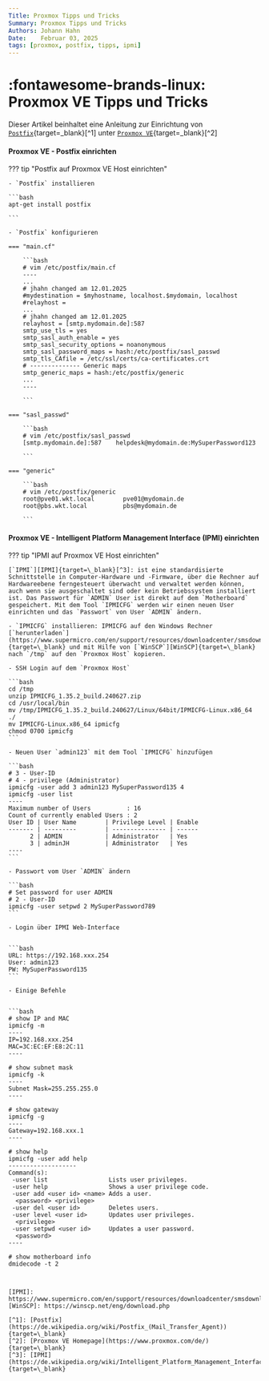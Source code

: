 ```yaml
---
Title: Proxmox Tipps und Tricks
Summary: Proxmox Tipps und Tricks
Authors: Johann Hahn
Date:    Februar 03, 2025
tags: [proxmox, postfix, tipps, ipmi]
---
```


# :fontawesome-brands-linux: Proxmox VE Tipps und Tricks

Dieser Artikel beinhaltet eine Anleitung zur Einrichtung von [`Postfix`][Postfix]{target=\_blank}[^1] unter [`Proxmox VE`][Proxmox VE]{target=\_blank}[^2]

#### Proxmox VE - Postfix einrichten

??? tip "Postfix auf Proxmox VE Host einrichten"

    - `Postfix` installieren

    ```bash
    apt-get install postfix
    
    ```

    - `Postfix` konfigurieren

    === "main.cf"

        ```bash
        # vim /etc/postfix/main.cf
        ----
        ...
        # jhahn changed am 12.01.2025
        #mydestination = $myhostname, localhost.$mydomain, localhost
        #relayhost =
        ...
        # jhahn changed am 12.01.2025
        relayhost = [smtp.mydomain.de]:587
        smtp_use_tls = yes
        smtp_sasl_auth_enable = yes
        smtp_sasl_security_options = noanonymous
        smtp_sasl_password_maps = hash:/etc/postfix/sasl_passwd
        smtp_tls_CAfile = /etc/ssl/certs/ca-certificates.crt
        # -------------- Generic maps
        smtp_generic_maps = hash:/etc/postfix/generic
        ...
        ----

        ```

    === "sasl_passwd"

        ```bash
        # vim /etc/postfix/sasl_passwd
        [smtp.mydomain.de]:587    helpdesk@mydomain.de:MySuperPassword123

        ```

    === "generic"

        ```bash
        # vim /etc/postfix/generic
        root@pve01.wkt.local        pve01@mydomain.de
        root@pbs.wkt.local          pbs@mydomain.de

        ```

[Postfix]: https://www.postfix.org/
[Proxmox VE]: https://de.wikipedia.org/wiki/Proxmox_VE

#### Proxmox VE - Intelligent Platform Management Interface (IPMI) einrichten

??? tip "IPMI auf Proxmox VE Host einrichten"

    [`IPMI`][IPMI]{target=\_blank}[^3]: ist eine standardisierte Schnittstelle in Computer-Hardware und -Firmware, über die Rechner auf Hardwareebene ferngesteuert überwacht und verwaltet werden können, auch wenn sie ausgeschaltet sind oder kein Betriebssystem installiert ist. Das Passwort für `ADMIN` User ist direkt auf dem `Motherboard` gespeichert. Mit dem Tool `IPMICFG` werden wir einen neuen User einrichten und das `Passwort` von User `ADMIN` ändern.

    - `IPMICFG` installieren: IPMICFG auf den Windows Rechner [`herunterladen`](https://www.supermicro.com/en/support/resources/downloadcenter/smsdownload){target=\_blank} und mit Hilfe von [`WinSCP`][WinSCP]{target=\_blank} nach `/tmp` auf den `Proxmox Host` kopieren.

    - SSH Login auf dem `Proxmox Host`

    ```bash
    cd /tmp 
    unzip IPMICFG_1.35.2_build.240627.zip
    cd /usr/local/bin
    mv /tmp/IPMICFG_1.35.2_build.240627/Linux/64bit/IPMICFG-Linux.x86_64 ./
    mv IPMICFG-Linux.x86_64 ipmicfg
    chmod 0700 ipmicfg
    ```

    - Neuen User `admin123` mit dem Tool `IPMICFG` hinzufügen

    ```bash
    # 3 - User-ID
    # 4 - privilege (Administrator)
    ipmicfg -user add 3 admin123 MySuperPassword135 4
    ipmicfg -user list
    ----
    Maximum number of Users          : 16
    Count of currently enabled Users : 2
    User ID | User Name        | Privilege Level | Enable
    ------- | ---------        | --------------- | ------
          2 | ADMIN            | Administrator   | Yes
          3 | adminJH          | Administrator   | Yes
    ----
    ```

    - Passwort vom User `ADMIN` ändern 

    ```bash
    # Set password for user ADMIN
    # 2 - User-ID
    ipmicfg -user setpwd 2 MySuperPassword789
    ```

    - Login über IPMI Web-Interface


    ```bash
    URL: https://192.168.xxx.254
    User: admin123
    PW: MySuperPassword135
    ```

    - Einige Befehle


    ```bash
    # show IP and MAC
    ipmicfg -m
    ----
    IP=192.168.xxx.254
    MAC=3C:EC:EF:E8:2C:11
    ----

    # show subnet mask
    ipmicfg -k
    ----
    Subnet Mask=255.255.255.0
    ----

    # show gateway 
    ipmicfg -g
    ----
    Gateway=192.168.xxx.1
    ----

    # show help
    ipmicfg -user add help
    -------------------
    Command(s):
     -user list                 Lists user privileges.
     -user help                 Shows a user privilege code.
     -user add <user id> <name> Adds a user.
      <password> <privilege>
     -user del <user id>        Deletes users.
     -user level <user id>      Updates user privileges.
      <privilege>
     -user setpwd <user id>     Updates a user password.
      <password>
    ----

    # show motherboard info
    dmidecode -t 2
   ```


[IPMI]: https://www.supermicro.com/en/support/resources/downloadcenter/smsdownload 
[WinSCP]: https://winscp.net/eng/download.php

[^1]: [Postfix](https://de.wikipedia.org/wiki/Postfix_(Mail_Transfer_Agent)){target=\_blank}
[^2]: [Proxmox VE Homepage](https://www.proxmox.com/de/){target=\_blank}
[^3]: [IPMI](https://de.wikipedia.org/wiki/Intelligent_Platform_Management_Interface){target=\_blank}
